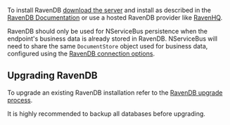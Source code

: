 To install RavenDB [download the server](https://ravendb.net/download) and install as described in the [RavenDB Documentation](https://ravendb.net/docs/) or use a hosted RavenDB provider like [RavenHQ](https://www.ravenhq.com/).

RavenDB should only be used for NServiceBus persistence when the endpoint's business data is already stored in RavenDB. NServiceBus will need to share the same `DocumentStore` object used for business data, configured using the [RavenDB connection options](connection.md).


## Upgrading RavenDB

To upgrade an existing RavenDB installation refer to the [RavenDB upgrade process](https://ravendb.net/docs/search/latest/csharp?searchTerm=server-administration%20upgrade).

It is highly recommended to backup all databases before upgrading.